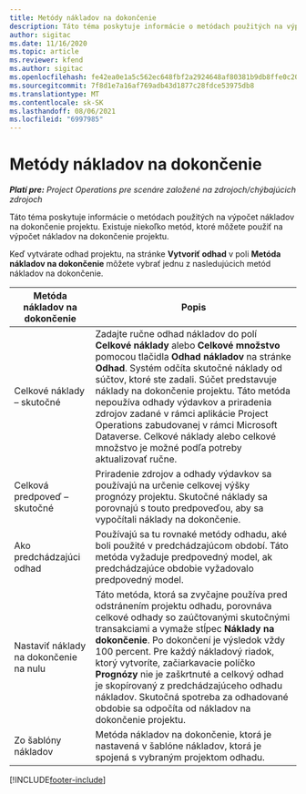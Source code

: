 ```yaml
---
title: Metódy nákladov na dokončenie
description: Táto téma poskytuje informácie o metódach použitých na výpočet nákladov na dokončenie projektu.
author: sigitac
ms.date: 11/16/2020
ms.topic: article
ms.reviewer: kfend
ms.author: sigitac
ms.openlocfilehash: fe42ea0e1a5c562ec648fbf2a2924648af80381b9db8ffe0c209cb5247bb2ba2
ms.sourcegitcommit: 7f8d1e7a16af769adb43d1877c28fdce53975db8
ms.translationtype: MT
ms.contentlocale: sk-SK
ms.lasthandoff: 08/06/2021
ms.locfileid: "6997985"
---
```

# <a name="cost-to-complete-methods"></a>Metódy nákladov na dokončenie

_**Platí pre:** Project Operations pre scenáre založené na zdrojoch/chýbajúcich zdrojoch_

Táto téma poskytuje informácie o metódach použitých na výpočet nákladov na dokončenie projektu. Existuje niekoľko metód, ktoré môžete použiť na výpočet nákladov na dokončenie projektu. 

Keď vytvárate odhad projektu, na stránke **Vytvoriť odhad** v poli **Metóda nákladov na dokončenie** môžete vybrať jednu z nasledujúcich metód nákladov na dokončenie.

| Metóda nákladov na dokončenie    | Popis                                                                                                                                                                                                                                                                                                                                                                                                                                                                                        |
|------------------------------|----------------------------------------------------------------------------------------------------------------------------------------------------------------------------------------------------------------------------------------------------------------------------------------------------------------------------------------------------------------------------------------------------------------------------------------------------------------------------------------------------|
| Celkové náklady – skutočné            | Zadajte ručne odhad nákladov do polí **Celkové náklady** alebo **Celkové množstvo** pomocou tlačidla **Odhad nákladov** na stránke **Odhad**. Systém odčíta skutočné náklady od súčtov, ktoré ste zadali. Súčet predstavuje náklady na dokončenie projektu. Táto metóda nepoužíva odhady výdavkov a priradenia zdrojov zadané v rámci aplikácie Project Operations zabudovanej v rámci Microsoft Dataverse. Celkové náklady alebo celkové množstvo je možné podľa potreby aktualizovať ručne.  |
| Celková predpoveď – skutočné        | Priradenie zdrojov a odhady výdavkov sa používajú na určenie celkovej výšky prognózy projektu. Skutočné náklady sa porovnajú s touto predpoveďou, aby sa vypočítali náklady na dokončenie.                                                                                                                                                                                                                                                                          |
| Ako predchádzajúci odhad         | Používajú sa tu rovnaké metódy odhadu, aké boli použité v predchádzajúcom období. Táto metóda vyžaduje predpovedný model, ak predchádzajúce obdobie vyžadovalo predpovedný model.                                                                                                                                                                                                                                                                                                                           |
| Nastaviť náklady na dokončenie na nulu | Táto metóda, ktorá sa zvyčajne používa pred odstránením projektu odhadu, porovnáva celkové odhady so zaúčtovanými skutočnými transakciami a vymaže stĺpec **Náklady na dokončenie**. Po dokončení je výsledok vždy 100 percent. Pre každý nákladový riadok, ktorý vytvoríte, začiarkavacie políčko **Prognózy** nie je zaškrtnuté a celkový odhad je skopírovaný z predchádzajúceho odhadu nákladov. Skutočná spotreba za odhadované obdobie sa odpočíta od nákladov na dokončenie projektu.              |
| Zo šablóny nákladov           | Metóda nákladov na dokončenie, ktorá je nastavená v šablóne nákladov, ktorá je spojená s vybraným projektom odhadu.                                                                                                                                                                                                                                                                                                                                                                          |


[!INCLUDE[footer-include](../includes/footer-banner.md)]